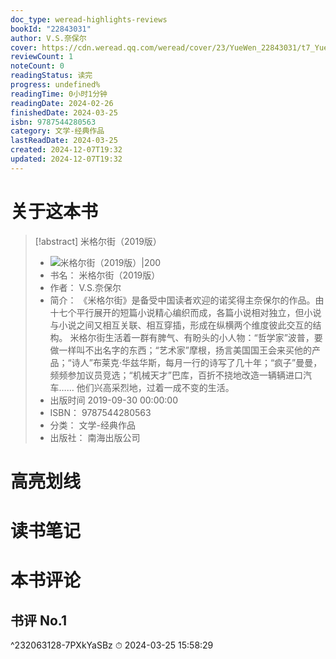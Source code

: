 ```yaml
---
doc_type: weread-highlights-reviews
bookId: "22843031"
author: V.S.奈保尔
cover: https://cdn.weread.qq.com/weread/cover/23/YueWen_22843031/t7_YueWen_22843031.jpg
reviewCount: 1
noteCount: 0
readingStatus: 读完
progress: undefined%
readingTime: 0小时1分钟
readingDate: 2024-02-26
finishedDate: 2024-03-25
isbn: 9787544280563
category: 文学-经典作品
lastReadDate: 2024-03-25
created: 2024-12-07T19:32
updated: 2024-12-07T19:32
---
```

# 关于这本书
> [!abstract] 米格尔街（2019版）
> - ![ 米格尔街（2019版）|200](https://cdn.weread.qq.com/weread/cover/23/YueWen_22843031/t7_YueWen_22843031.jpg)
> - 书名： 米格尔街（2019版）
> - 作者： V.S.奈保尔
> - 简介： 《米格尔街》是备受中国读者欢迎的诺奖得主奈保尔的作品。由十七个平行展开的短篇小说精心编织而成，各篇小说相对独立，但小说与小说之间又相互关联、相互穿插，形成在纵横两个维度彼此交互的结构。
米格尔街生活着一群有脾气、有盼头的小人物：“哲学家”波普，要做一样叫不出名字的东西；“艺术家”摩根，扬言美国国王会来买他的产品；“诗人”布莱克·华兹华斯，每月一行的诗写了几十年；“疯子”曼曼，频频参加议员竞选；“机械天才”巴库，百折不挠地改造一辆辆进口汽车……
他们兴高采烈地，过着一成不变的生活。
> - 出版时间 2019-09-30 00:00:00
> - ISBN： 9787544280563
> - 分类： 文学-经典作品
> - 出版社： 南海出版公司

# 高亮划线

# 读书笔记

# 本书评论

## 书评 No.1 
 ^232063128-7PXkYaSBz
⏱ 2024-03-25 15:58:29
